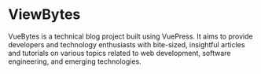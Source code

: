 # ViewBytes
VueBytes is a technical blog project built using VuePress. It aims to provide developers and technology enthusiasts with bite-sized, insightful articles and tutorials on various topics related to web development, software engineering, and emerging technologies.
